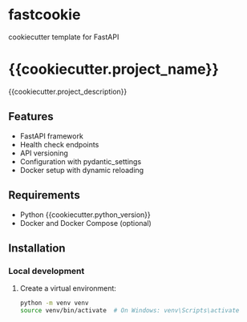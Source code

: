 # fastcookie
cookiecutter template for FastAPI 

# {{cookiecutter.project_name}}

{{cookiecutter.project_description}}

## Features

- FastAPI framework
- Health check endpoints
- API versioning
- Configuration with pydantic_settings
- Docker setup with dynamic reloading

## Requirements

- Python {{cookiecutter.python_version}}
- Docker and Docker Compose (optional)

## Installation

### Local development

1. Create a virtual environment:
   ```bash
   python -m venv venv
   source venv/bin/activate  # On Windows: venv\Scripts\activate